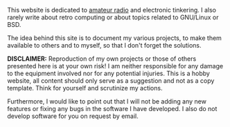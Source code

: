 This website is dedicated to [amateur radio](/a-declaration-of-love-to-amateur-radio/) and electronic tinkering. I also rarely write about retro computing or about topics related to GNU/Linux or BSD.

The idea behind this site is to document my various projects, to make them available to others and to myself, so that I don't forget the solutions.

**DISCLAIMER:** Reproduction of my own projects or those of others presented here is at your own risk! I am neither responsible for any damage to the equipment involved nor for any potential injuries. This is a hobby website, all content should only serve as a suggestion and not as a copy template. Think for yourself and scrutinize my actions.

Furthermore, I would like to point out that I will not be adding any new features or fixing any bugs in the software I have developed. I also do not develop software for you on request by email.

